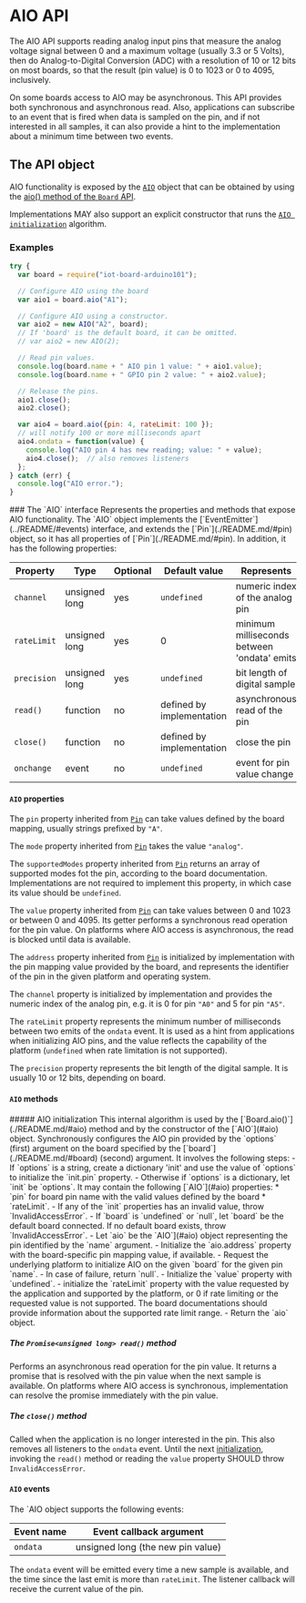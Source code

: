 AIO API
=======

The AIO API supports reading analog input pins that measure the analog voltage signal between 0 and a maximum voltage (usually 3.3 or 5 Volts), then do Analog-to-Digital Conversion (ADC) with a resolution of 10 or 12 bits on most boards, so that the result (pin value) is 0 to 1023 or 0 to 4095, inclusively.

On some boards access to AIO may be asynchronous. This API provides both synchronous and asynchronous read. Also, applications can subscribe to an event that is fired when data is sampled on the pin, and if not interested in all samples, it can also provide a hint to the implementation about a minimum time between two events.

The API object
--------------
AIO functionality is exposed by the [`AIO`](#aio) object that can be obtained by using the [aio() method of the `Board` API](./README.md/#aio).

Implementations MAY also support an explicit constructor that runs the [`AIO initialization`](#init) algorithm.

### Examples

```javascript
try {
  var board = require("iot-board-arduino101");

  // Configure AIO using the board
  var aio1 = board.aio("A1");

  // Configure AIO using a constructor.
  var aio2 = new AIO("A2", board);
  // If 'board' is the default board, it can be omitted.
  // var aio2 = new AIO(2);

  // Read pin values.
  console.log(board.name + " AIO pin 1 value: " + aio1.value);
  console.log(board.name + " GPIO pin 2 value: " + aio2.value);

  // Release the pins.
  aio1.close();
  aio2.close();

  var aio4 = board.aio({pin: 4, rateLimit: 100 });
  // will notify 100 or more milliseconds apart
  aio4.ondata = function(value) {
    console.log("AIO pin 4 has new reading; value: " + value);
    aio4.close();  // also removes listeners
  };
} catch (err) {
  console.log("AIO error.");
}
```

<a name="aio">
### The `AIO` interface
Represents the properties and methods that expose AIO functionality. The `AIO` object implements the [`EventEmitter`](../README/#events) interface, and extends the [`Pin`](./README.md/#pin) object, so it has all properties of [`Pin`](./README.md/#pin). In addition, it has the following properties:

| Property   | Type   | Optional | Default value | Represents |
| ---        | ---    | ---      | ---           | ---        |
| `channel`  | unsigned long | yes   | `undefined` | numeric index of the analog pin |
| `rateLimit` | unsigned long | yes   | 0 | minimum milliseconds between 'ondata' emits |
| `precision` | unsigned long | yes | `undefined` | bit length of digital sample |
| `read()`   | function | no | defined by implementation | asynchronous read of the pin |
| `close()`  | function | no | defined by implementation | close the pin |
| `onchange` | event | no       | `undefined`   | event for pin value change |

#### `AIO` properties

The `pin` property inherited from [`Pin`](./README.md/#pin) can take values defined by the board mapping, usually strings prefixed by `"A"`.

The `mode` property inherited from [`Pin`](./README.md/#pin) takes the value `"analog"`.

The `supportedModes` property inherited from [`Pin`](./README.md/#pin) returns an array of supported modes fot the pin, according to the board documentation. Implementations are not required to implement this property, in which case its value should be `undefined`.

The `value` property inherited from [`Pin`](./README.md/#pin) can take values between 0 and 1023 or between 0 and 4095. Its getter performs a synchronous read operation for the pin value. On platforms where AIO access is asynchronous, the read is blocked until data is available.

The `address` property inherited from [`Pin`](./README.md/#pin) is initialized by implementation with the pin mapping value provided by the board, and represents the identifier of the pin in the given platform and operating system.

The `channel` property is initialized by implementation and provides the numeric index of the analog pin, e.g. it is 0 for pin `"A0"` and 5 for pin `"A5"`.

The `rateLimit` property represents the minimum number of milliseconds between two emits of the `ondata` event. It is used as a hint from applications when initializing AIO pins, and the value reflects the capability of the platform (`undefined` when rate limitation is not supported).

The `precision` property represents the bit length of the digital sample. It is usually 10 or 12 bits, depending on board.

#### `AIO` methods

<a name="init">
##### AIO initialization
This internal algorithm is used by the [`Board.aio()`](./README.md/#aio) method and by the constructor of the [`AIO`](#aio) object. Synchronously configures the AIO pin provided by the `options` (first) argument on the board specified by the [`board`](./README.md/#board) (second) argument. It involves the following steps:
- If `options` is a string, create a dictionary 'init' and use the value of `options` to initialize the `init.pin` property.
- Otherwise if `options` is a dictionary, let `init` be `options`. It may contain the following [`AIO`](#aio) properties:
  * `pin` for board pin name with the valid values defined by the board
  * `rateLimit`.
- If any of the `init` properties has an invalid value, throw `InvalidAccessError`.
- If `board` is `undefined` or `null`, let `board` be the default board connected. If no default board exists, throw `InvalidAccessError`.
- Let `aio` be the `AIO`](#aio) object representing the pin identified by the `name` argument.
- Initialize the `aio.address` property with the board-specific pin mapping value, if available.
- Request the underlying platform to initialize AIO on the given `board` for the given pin `name`.
- In case of failure, return `null`.
- Initialize the `value` property with `undefined`.
- initialize the `rateLimit` property with the value requested by the application and supported by the platform, or 0 if rate limiting or the requested value is not supported. The board documentations should provide information about the supported rate limit range.
- Return the `aio` object.

##### The `Promise<unsigned long> read()` method
Performs an asynchronous read operation for the pin value. It returns a promise that is resolved with the pin value when the next sample is available. On platforms where AIO access is synchronous, implementation can resolve the promise immediately with the pin value.

##### The `close()` method
Called when the application is no longer interested in the pin. This also removes all listeners to the `ondata` event. Until the next [initialization](#init), invoking the `read()` method or reading the `value` property SHOULD throw `InvalidAccessError`.


#### `AIO` events
The `AIO object supports the following events:

| Event name        | Event callback argument |
| --------------    | ----------------------- |
| `ondata`          | unsigned long (the new pin value) |

The `ondata` event will be emitted every time a new sample is available, and the time since the last emit is more than `rateLimit`. The listener callback will receive the current value of the pin.
